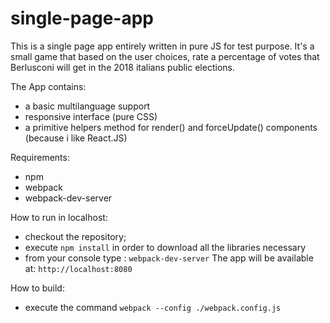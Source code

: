 # single-page-app
This is a single page app entirely written in pure JS for test purpose.
It's a small game that based on the user choices, rate a percentage of votes that Berlusconi will get in the 2018 italians public elections.

The App contains:
- a basic multilanguage support
- responsive interface (pure CSS)
- a primitive helpers method for render() and forceUpdate() components (because i like React.JS)

Requirements:
* npm
* webpack
* webpack-dev-server

How to run in localhost: 
* checkout the repository;
* execute ```npm install``` in order to download all the libraries necessary
* from your console type : ```webpack-dev-server```
The app will be available at: ```http://localhost:8080```

How to build:
* execute the command ```webpack --config ./webpack.config.js```
